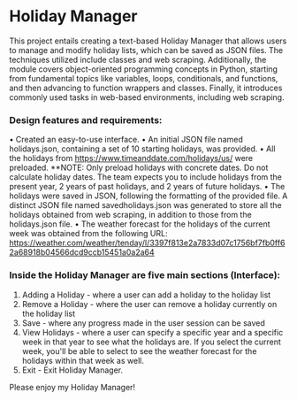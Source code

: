 # Holiday Manager

This project entails creating a text-based Holiday Manager that allows users to manage and modify holiday lists, which can be saved as JSON files. The techniques utilized include classes and web scraping. Additionally, the module covers object-oriented programming concepts in Python, starting from fundamental topics like variables, loops, conditionals, and functions, and then advancing to function wrappers and classes. Finally, it introduces commonly used tasks in web-based environments, including web scraping.

### Design features and requirements:
•	Created an easy-to-use interface.
•	An initial JSON file named holidays.json, containing a set of 10 starting holidays, was provided. 
•	All the holidays from https://www.timeanddate.com/holidays/us/  were preloaded. **NOTE: Only preload holidays with concrete dates. Do not calculate holiday dates. The team expects you to include holidays from the present year, 2 years of past holidays, and 2 years of future holidays.
•	The holidays were saved in JSON, following the formatting of the provided file. A distinct JSON file named savedholidays.json was generated to store all the holidays obtained from web scraping, in addition to those from the holidays.json file.
•	The weather forecast for the holidays of the current week was obtained from the following URL: https://weather.com/weather/tenday/l/3397f813e2a7833d07c1756bf7fb0ff62a68918b04566dcd9ccb15451a0a2a64

### Inside the Holiday Manager are five main sections (Interface):
  1.	Adding a Holiday - where a user can add a holiday to the holiday list
  2.	Remove a Holiday - where the user can remove a holiday currently on the holiday list
  3.	Save - where any progress made in the user session can be saved
  4.	View Holidays - where a user can specify a specific year and a specific week in that year to see what the holidays are. If you select the current week, you'll be able to select to see the weather forecast for the holidays within that week as well.
  5.	Exit - Exit Holiday Manager.

Please enjoy my Holiday Manager!
